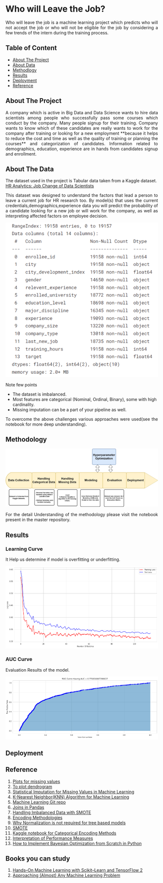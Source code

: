 
# Who will Leave the Job?

<p align="justify">
Who will leave the job is a machine learning project which predicts who will not accept the job or who will not be eligible for the job by considering a few trends of the intern during the training process. 
</p>

## Table of Content

* [About The Project](#1)
* [About Data](#2)
* [Methodlogy](#3)
* [Results](#4)
* [Deployment](#5)
* [Reference](#6)

## About The Project <a id = "1" ></a>

<p align="justify">
A company which is active in Big Data and Data Science wants to 
hire data scientists among people who successfully pass some 
courses which conduct by the company. Many people signup for 
their training. Company wants to know which of these candidates 
are really wants to work for the company after training or looking
for a new employment **because it helps to reduce the cost and time
as well as the quality of training or planning the courses** 
and categorization of candidates. 
Information related to demographics, education, experience are 
in hands from candidates signup and enrollment.
</p>

## About The Data  <a id = "2" ></a>

The dataset used in the project is Tabular data taken from a Kaggle dataset.  
[HR Analytics: Job Change of Data Scientists](https://www.kaggle.com/datasets/arashnic/hr-analytics-job-change-of-data-scientists)

<p align="justify">
This dataset was designed to understand the factors that lead a person
to leave a current job for HR research too. By model(s) that
uses the current credentials,demographics,experience data
you will predict the probability of a candidate looking for
a new job or will work for the company, as well as interpreting 
affected factors on employee decision.
</p>

![](images/Data-Info.png)

Note few points 

- The dataset is imbalanced.
- Most features are categorical (Nominal, Ordinal, Binary), some with high cardinality.
- Missing imputation can be a part of your pipeline as well.

<p align="justify">
To overcome the above challenges various approaches were used(see the notebook for more deep understanding). 
</p>


## Methodology <a id = "3" ></a>

![](images/Flow-Chart-Who-Will-Leave-The-Job.jpg)

<p align="justify">
For the detail Understanding of the methodology please visit the notebook present in the master repository. 
</p>

## Results <a id = "4" ></a>

### Learning Curve

It Help us determine if model is overfitting or underfitting.

![Learning Curve](images/Learning-Curve.png)


### AUC Curve

Evaluation Results of the model.

![AUC Curve](images/AUC.png)


## Deployment <a id = "5" ></a>


## Reference <a id = "6" ></a>


1. [Plots for missing values](https://towardsdatascience.com/working-with-missing-data-in-machine-learning-9c0a430df4ce)
2. [To plot dendrogram](https://coderzcolumn.com/tutorials/data-science/missingno-visualize-missing-data-in-python)
3. [Statistical Imputation for Missing Values in Machine Learning](https://machinelearningmastery.com/statistical-imputation-for-missing-values-in-machine-learning/)
4. [K-Nearest Neighbor(KNN) Algorithm for Machine Learning](https://www.javatpoint.com/k-nearest-neighbor-algorithm-for-machine-learning)
5. [Machine Learning Git repo](https://github.com/rachittoshniwal/machineLearning)
6. [Joins in Pandas](https://www.analyticsvidhya.com/blog/2020/02/joins-in-pandas-master-the-different-types-of-joins-in-python/)
7. [Handling Imbalanced Data with SMOTE](https://www.geeksforgeeks.org/ml-handling-imbalanced-data-with-smote-and-near-miss-algorithm-in-python)
8. [Encoding Methodologies](https://www.datacamp.com/community/tutorials/encoding-methodologies)
9. [Why Normalization is not required for tree based models](https://www.kaggle.com/c/m5-forecasting-accuracy/discussion/160613)
10. [SMOTE](https://imbalanced-learn.org/stable/generated/imblearn.over_sampling.SMOTE.html)
11. [Kaggle notebook for Categorical Encoding Methods](https://www.kaggle.com/arashnic/an-overview-of-categorical-encoding-methods)
12. [Interpretation of Performance Measures](https://blog.exsilio.com/all/accuracy-precision-recall-f1-score-interpretation-of-performance-measures/)
13. [How to Implement Bayesian Optimization from Scratch in Python](https://machinelearningmastery.com/what-is-bayesian-optimization/)

## Books you can study

1. [Hands–On Machine Learning with Scikit–Learn and TensorFlow 2](https://www.amazon.in/Hands-Machine-Learning-Scikit-Learn-TensorFlow-dp-1492032646/dp/1492032646/ref=dp_ob_title_bk)
2. [Approaching (Almost) Any Machine Learning Problem](https://github.com/abhishekkrthakur/approachingalmost)
